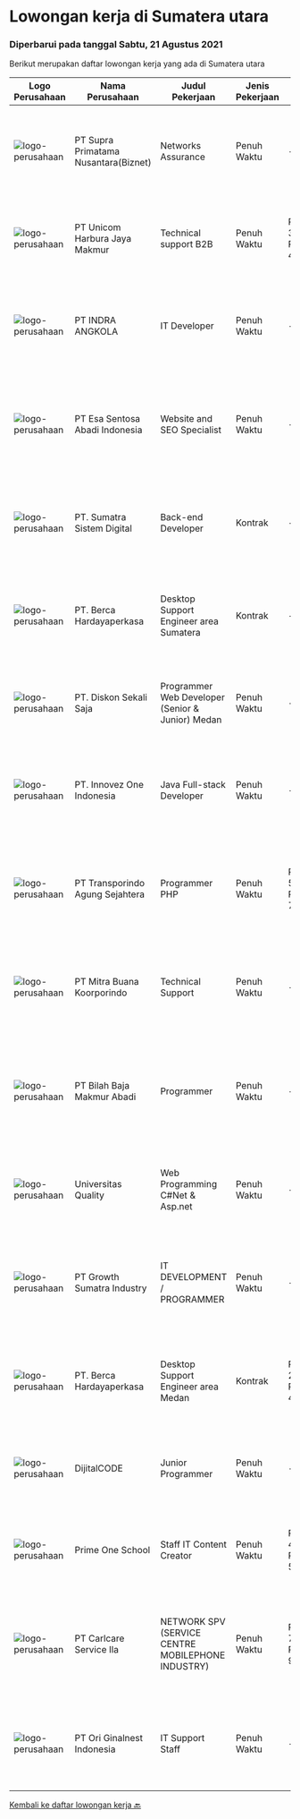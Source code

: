 
  # Lowongan kerja di Sumatera utara

  ### Diperbarui pada tanggal Sabtu, 21 Agustus 2021

  Berikut merupakan daftar lowongan kerja yang ada di Sumatera utara

  |Logo Perusahaan | Nama Perusahaan | Judul Pekerjaan | Jenis Pekerjaan | Gaji Pekerjaan | Lokasi | Deskripsi | Tanggal diunggah | Pranala |
  | -------------- | --------------- | --------------- | --------- | --------- | -------------- | ------- | ----------- | ----------- |
  |![logo-perusahaan](https://image-service-cdn.seek.com.au/1033d36f751f076cfdd637ed0acbcbf8508866ec/ee4dce1061f3f616224767ad58cb2fc751b8d2dc)|PT Supra Primatama Nusantara(Biznet)|Networks Assurance|Penuh Waktu|---|Medan|Tanggung Jawab:  Melakukan Audit &amp; Commissioning jaringan Fiber Optic (FTTx GPON, and Metro Ethernet) Memastikan pembangunan jaringan fiber optik...|Jumat, 20 Agustus 2021|https://www.jobstreet.co.id/id/job/networks-assurance-3604976?token=0~ce892262-686b-4eb2-a8cd-99839712f7d1&sectionRank=1&jobId=jobstreet-id-job-3604976|
|![logo-perusahaan](https://image-service-cdn.seek.com.au/42962575ef27df6c85c27e79181e7802c8e6665a/ee4dce1061f3f616224767ad58cb2fc751b8d2dc)|PT Unicom Harbura Jaya Makmur|Technical support B2B|Penuh Waktu|Rp. 3.000.000-Rp. 4.200.000|Jakarta Raya|Kualifikasi : 1. Minimal D3 Elektronik atau IT2. Usia maksimal 35 tahun3. Memiliki pengetahuan dan paham konsep tentang computer jaringan4....|Jumat, 20 Agustus 2021|https://www.jobstreet.co.id/id/job/technical-support-b2b-3605834?token=0~ce892262-686b-4eb2-a8cd-99839712f7d1&sectionRank=2&jobId=jobstreet-id-job-3605834|
|![logo-perusahaan](https://image-service-cdn.seek.com.au/195cc2407d0cefcb924ae36b03dbfc1c17ee5cb3/ee4dce1061f3f616224767ad58cb2fc751b8d2dc)|PT INDRA ANGKOLA|IT Developer|Penuh Waktu|---|Sumatera Utara|Merencanakan serta membuat Aplikasi Mobile dan Web Based untuk perusahaan. Mengembangkan serta memelihara aplikasi TransIG dan Website perusahaan....|Kamis, 19 Agustus 2021|https://www.jobstreet.co.id/id/job/it-developer-3598081?token=0~ce892262-686b-4eb2-a8cd-99839712f7d1&sectionRank=3&jobId=jobstreet-id-job-3598081|
|![logo-perusahaan](https://image-service-cdn.seek.com.au/adb5aa45b58e98625932edc9da909ec44d9224fd/ee4dce1061f3f616224767ad58cb2fc751b8d2dc)|PT Esa Sentosa Abadi Indonesia|Website and SEO Specialist|Penuh Waktu|---|Medan|Membuat dan mengelola website. Melakukan maintenance website. Membuat konsep artikel untuk di posting di website. Kualifikasi: Pendidikan minimal SMA/...|Selasa, 17 Agustus 2021|https://www.jobstreet.co.id/id/job/website-and-seo-specialist-3591191?token=0~ce892262-686b-4eb2-a8cd-99839712f7d1&sectionRank=4&jobId=jobstreet-id-job-3591191|
|![logo-perusahaan](https://us.123rf.com/450wm/pavelstasevich/pavelstasevich1811/pavelstasevich181101027/112815900-stock-vector-no-image-available-icon-flat-vector.jpg?ver=6)|PT. Sumatra Sistem Digital|Back-end Developer|Kontrak|---|Medan|Kualifikasi: Disiplin Memiliki semangat belajar yang tinggi Pendidikan Minimal S1 atau sedang kuliah Menerima fresh-graduate Pengalaman kerja minimal...|Jumat, 20 Agustus 2021|https://www.jobstreet.co.id/id/job/back-end-developer-3605212?token=0~ce892262-686b-4eb2-a8cd-99839712f7d1&sectionRank=5&jobId=jobstreet-id-job-3605212|
|![logo-perusahaan](https://image-service-cdn.seek.com.au/0c900ac2b5b1a2cf9bee651ce5d069e68ff14c92/ee4dce1061f3f616224767ad58cb2fc751b8d2dc)|PT. Berca Hardayaperkasa|Desktop Support Engineer area Sumatera|Kontrak|---|Aceh|Delivery the implementation and provide PC, Printer, and Networking. Analyze and diagnose technical issues and give fast problem resolution Technical...|Senin, 16 Agustus 2021|https://www.jobstreet.co.id/id/job/desktop-support-engineer-area-sumatera-3601806?token=0~ce892262-686b-4eb2-a8cd-99839712f7d1&sectionRank=6&jobId=jobstreet-id-job-3601806|
|![logo-perusahaan](https://image-service-cdn.seek.com.au/37da413d1d78b985b44db2cacac2517bee9e42db/ee4dce1061f3f616224767ad58cb2fc751b8d2dc)|PT. Diskon Sekali Saja|Programmer Web Developer (Senior & Junior) Medan|Penuh Waktu|---|Sumatera Utara|# Paham php dan web development# Memiliki Team work effort# Kami memberikan benefit saham (esop) di perusahaan kami untuk kandidat yang tepat#...|Rabu, 18 Agustus 2021|https://www.jobstreet.co.id/id/job/programmer-web-developer-senior-junior-medan-3602764?token=0~ce892262-686b-4eb2-a8cd-99839712f7d1&sectionRank=7&jobId=jobstreet-id-job-3602764|
|![logo-perusahaan](https://image-service-cdn.seek.com.au/b298687ae02f9798573838624580ad51c34fe2f1/ee4dce1061f3f616224767ad58cb2fc751b8d2dc)|PT. Innovez One Indonesia|Java Full-stack Developer|Penuh Waktu|---|Jakarta Raya|We are looking for a dynamic and talented Java Full Stack Developer with strong OOAD background to join our global team. You will work in a SCRUM team...|Selasa, 17 Agustus 2021|https://www.jobstreet.co.id/id/job/java-full-stack-developer-3602285?token=0~ce892262-686b-4eb2-a8cd-99839712f7d1&sectionRank=8&jobId=jobstreet-id-job-3602285|
|![logo-perusahaan](https://image-service-cdn.seek.com.au/299b7183daf47280acd50a21f90da2bf5a887e31/ee4dce1061f3f616224767ad58cb2fc751b8d2dc)|PT Transporindo Agung Sejahtera|Programmer PHP|Penuh Waktu|Rp. 5.000.000-Rp. 7.000.000|Medan|Requirement• Memahami bahasa pemograman PHP dan framework Codeigniter/laravel• Memahami cara kerja Web (http, web server, dan lain lain)• Memahami...|Minggu, 15 Agustus 2021|https://www.jobstreet.co.id/id/job/programmer-php-3595418?token=0~ce892262-686b-4eb2-a8cd-99839712f7d1&sectionRank=9&jobId=jobstreet-id-job-3595418|
|![logo-perusahaan](https://image-service-cdn.seek.com.au/f239709d655cb2106929c841dd2b71edd206015d/ee4dce1061f3f616224767ad58cb2fc751b8d2dc)|PT Mitra Buana Koorporindo|Technical Support|Penuh Waktu|---|Sulawesi Tenggara|Maksimal 35 tahun Pendidikan Minimal SMK / D3 / S1 Teknik Informatika/ Jaringan / Elektro Memiliki pengetahuan tentang Hardware &amp; Software system,...|Jumat, 13 Agustus 2021|https://www.jobstreet.co.id/id/job/technical-support-3600154?token=0~ce892262-686b-4eb2-a8cd-99839712f7d1&sectionRank=10&jobId=jobstreet-id-job-3600154|
|![logo-perusahaan](https://image-service-cdn.seek.com.au/cb50476133a7b252dae551430b4ff4c0b7bf190b/ee4dce1061f3f616224767ad58cb2fc751b8d2dc)|PT Bilah Baja Makmur Abadi|Programmer|Penuh Waktu|---|Medan|Tanggung Jawab Identifikasi dan mengembangkan aplikasi sesuai kebutuhan bisnis Desain, coding, dan testing program/aplikasi Menyelesaikan tugas yang...|Minggu, 08 Agustus 2021|https://www.jobstreet.co.id/id/job/programmer-3589392?token=0~ce892262-686b-4eb2-a8cd-99839712f7d1&sectionRank=11&jobId=jobstreet-id-job-3589392|
|![logo-perusahaan](https://image-service-cdn.seek.com.au/2a72471e14698e1f0735ec851e87fdc20d02ed11/ee4dce1061f3f616224767ad58cb2fc751b8d2dc)|Universitas Quality|Web Programming C#Net & Asp.net|Penuh Waktu|---|Medan|Tanggung Jawab Pekerjaan : Melakukan pengembangan System IT Perusahaan berbasis web Keahlian : Memiliki Dasar yang baik dalam teknik pemrograman...|Jumat, 13 Agustus 2021|https://www.jobstreet.co.id/id/job/web-programming-c-net-asp-net-3600247?token=0~ce892262-686b-4eb2-a8cd-99839712f7d1&sectionRank=12&jobId=jobstreet-id-job-3600247|
|![logo-perusahaan](https://image-service-cdn.seek.com.au/b7dba2fa5042c0b4bde3a630440ffb8ef907b5d2/ee4dce1061f3f616224767ad58cb2fc751b8d2dc)|PT Growth Sumatra Industry|IT DEVELOPMENT / PROGRAMMER|Penuh Waktu|---|Medan|Kulifikasi: Usia 22 - 30 Tahun Minimal Lulusan S1 Jurusan Komputer Mampu Mengoperasikan Microsoft Office Menguasai bahasa pemrograman C# , PHP (...|Kamis, 05 Agustus 2021|https://www.jobstreet.co.id/id/job/it-development-programmer-3585822?token=0~ce892262-686b-4eb2-a8cd-99839712f7d1&sectionRank=13&jobId=jobstreet-id-job-3585822|
|![logo-perusahaan](https://image-service-cdn.seek.com.au/0c900ac2b5b1a2cf9bee651ce5d069e68ff14c92/ee4dce1061f3f616224767ad58cb2fc751b8d2dc)|PT. Berca Hardayaperkasa|Desktop Support Engineer area Medan|Kontrak|Rp. 2.500.000-Rp. 4.000.000|Medan|Delivery the implementation and provide PC, Printer, and Networking. Analyze and diagnose technical issues and give fast problem resolution Technical...|Rabu, 04 Agustus 2021|https://www.jobstreet.co.id/id/job/desktop-support-engineer-area-medan-3592596?token=0~ce892262-686b-4eb2-a8cd-99839712f7d1&sectionRank=14&jobId=jobstreet-id-job-3592596|
|![logo-perusahaan](https://image-service-cdn.seek.com.au/a96df6f4f97ea4366e6a501f27b1277637e5bb8d/ee4dce1061f3f616224767ad58cb2fc751b8d2dc)|DijitalCODE|Junior Programmer|Penuh Waktu|---|Medan|Pekerjaan &amp; tanggung jawab :Melakukan pembuatan website &amp; aplikasi berbasis web.Syarat : Pendidikan minimal DIII/S1 IT Menguasai PHP,...|Jumat, 06 Agustus 2021|https://www.jobstreet.co.id/id/job/junior-programmer-3595634?token=0~ce892262-686b-4eb2-a8cd-99839712f7d1&sectionRank=15&jobId=jobstreet-id-job-3595634|
|![logo-perusahaan](https://us.123rf.com/450wm/pavelstasevich/pavelstasevich1811/pavelstasevich181101027/112815900-stock-vector-no-image-available-icon-flat-vector.jpg?ver=6)|Prime One School|Staff IT Content Creator|Penuh Waktu|Rp. 4.000.000-Rp. 5.600.000|Medan|- Menguasai Adobe Premiere, After Effect, Photoshop &amp; Ilustrator- Bekerja dalam TIM- Mengerti platform media sosial- Bersedia bekerja lembur-...|Kamis, 29 Juli 2021|https://www.jobstreet.co.id/id/job/staff-it-content-creator-3588574?token=0~ce892262-686b-4eb2-a8cd-99839712f7d1&sectionRank=16&jobId=jobstreet-id-job-3588574|
|![logo-perusahaan](https://image-service-cdn.seek.com.au/63147f0320d9a34da1df87cf6af44c0d0ac6f52b/ee4dce1061f3f616224767ad58cb2fc751b8d2dc)|PT Carlcare Service Ila|NETWORK SPV (SERVICE CENTRE MOBILEPHONE INDUSTRY)|Penuh Waktu|Rp. 7.000.000-Rp. 9.800.000|Medan|Key Responsibilities.1.Assist in CC/OCP planning, set up CC/OCP and responsible for daily operation, customer experience management；2.Daily Work...|Selasa, 27 Juli 2021|https://www.jobstreet.co.id/id/job/network-spv-service-centre-mobilephone-industry-3586443?token=0~ce892262-686b-4eb2-a8cd-99839712f7d1&sectionRank=17&jobId=jobstreet-id-job-3586443|
|![logo-perusahaan](https://image-service-cdn.seek.com.au/ef2f50ff7915a93330c6f9e38a7c392447520596/ee4dce1061f3f616224767ad58cb2fc751b8d2dc)|PT Ori Ginalnest Indonesia|IT Support Staff|Penuh Waktu|---|Sumatera Utara|Perform installation, configuration, and troubleshooting for software, hardware, and network system. Update stock availability and maintain accurate...|Senin, 26 Juli 2021|https://www.jobstreet.co.id/id/job/it-support-staff-3585552?token=0~ce892262-686b-4eb2-a8cd-99839712f7d1&sectionRank=18&jobId=jobstreet-id-job-3585552|


  [Kembali ke daftar lowongan kerja 🔙](../README.md#daftar-lowongan-kerja)
  